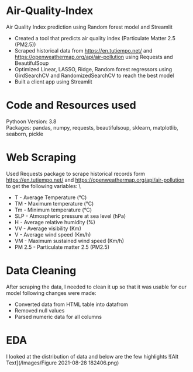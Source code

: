 # Air-Quality-Index
Air Quality Index prediction using Random forest model and Streamlit


* Created a tool that predicts air quality index (Particulate Matter 2.5 (PM2.5))
* Scraped historical data from https://en.tutiempo.net/ and https://openweathermap.org/api/air-pollution using Requests and BeautifulSoup
*  Optimized Linear, LASSO, Ridge, Random forest regressors using GirdSearchCV and RandomizedSearchCV to reach the best model
*  Built a client app using Streamlit


# Code and Resources used
Pythoon Version: 3.8 \
Packages: pandas, numpy, requests, beautifulsoup, sklearn, matplotlib, seaborn,  pickle

# Web Scraping
Used Requests package to scrape historical records form https://en.tutiempo.net/ and https://openweathermap.org/api/air-pollution to get the following variables: \

* T - Average Temperature (°C)
* TM	- Maximum temperature (°C)
* Tm	- Minimum temperature (°C)
* SLP - Atmospheric pressure at sea level (hPa)
* H - Average relative humidity (%)
* VV	- Average visibility (Km)
* V - Average wind speed (Km/h)
* VM	- Maximum sustained wind speed (Km/h)
* PM 2.5 - Particulate matter 2.5 (PM2.5)

# Data Cleaning
After scraping the data, I needed to clean it up so that it was usable for our model following changes were made:

* Converted data from HTML table into datafrom
* Removed null values
* Parsed numeric data for all columns

# EDA
I looked at the distribution of data and below are the few highlights
![Alt Text](/Images/Figure 2021-08-28 182406.png)
